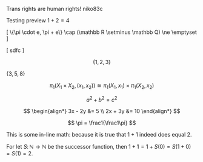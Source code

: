 <script>
  MathJax = {
    tex: {
      inlineMath: [['$', '$']],
      displayMath: [['$$', '$$'], ['\[', '\]']]
    },
    startup: {
      ready: () => {
        MathJax.startup.defaultReady();
        document.getElementById('MathJax-script').remove();
      }
    }
  };
</script>
<script id="MathJax-script" async
  src="https://cdn.jsdelivr.net/npm/mathjax@3/es5/tex-chtml.js">
</script>


<link rel="shortcut icon" type="image/x-icon" href="/favicon.ico">

Trans rights are human rights! niko83c

Testing preview $1 + 2 = 4$

\[
  \\{\pi \cdot e, \pi + e\\} \cap (\mathbb R \setminus \mathbb Q) \ne \emptyset  
\]

\[
  sdfc
\]

$$
\{1,2,3\}
$$

$\{3,5,8\}$


$$
\pi_1(X_1 \times X_2, (x_1,x_2)) \cong \pi_1(X_1,x_1) \times \pi_1(X_2,x_2)
$$

$$
a^2 + b^2 = c^2
$$

$$
\begin{align*}
3x - 2y &= 5 \\
2x + 3y &= 10
\end{align*}
$$

$$
\pi = \frac1{\frac1\pi}
$$

This is some in-line math: because it is true that $1 + 1$ indeed does equal $2$.

For let $S \colon \mathbb N \to \mathbb N$ be the successor function, then $1 + 1 = 1 + S(0) = S(1 + 0) = S(1) = 2$.
